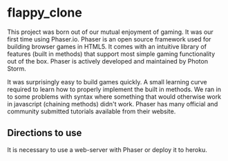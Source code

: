 # flappy_clone

This project was born out of our mutual enjoyment of gaming. It was our first time using Phaser.io. 
Phaser is an open source framework used for building browser games in HTML5.
It comes with an intuitive library of features (built in methods) that support most simple gaming functionality out of the box. 
Phaser is actively developed and maintained by Photon Storm. 

It was surprisingly easy to build games quickly. A small learning curve required to learn how to properly
implement the built in methods. We ran in to some problems with syntax where something that would otherwise work in javascript (chaining methods)
didn't work. Phaser has many official and community submitted tutorials available from their website. 

## Directions to use

It is necessary to use a web-server with Phaser or deploy it to heroku.


